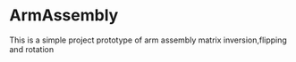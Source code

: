 # ArmAssembly
This is a simple project prototype of arm assembly matrix inversion,flipping and rotation
